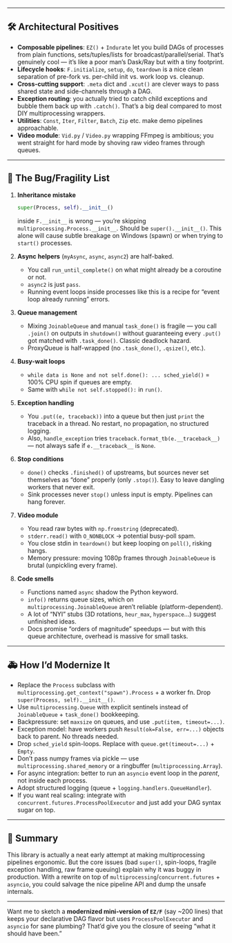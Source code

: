 
---

## 🛠 Architectural Positives

* **Composable pipelines**: `EZ()` + `Indurate` let you build DAGs of processes from plain functions, sets/tuples/lists for broadcast/parallel/serial. That’s genuinely cool — it’s like a poor man’s Dask/Ray but with a tiny footprint.
* **Lifecycle hooks**: `F.initialize`, `setup`, `do`, `teardown` is a nice clean separation of pre-fork vs. per-child init vs. work loop vs. cleanup.
* **Cross-cutting support**: `.meta` dict and `.xcut()` are clever ways to pass shared state and side-channels through a DAG.
* **Exception routing**: you actually tried to catch child exceptions and bubble them back up with `.catch()`. That’s a big deal compared to most DIY multiprocessing wrappers.
* **Utilities**: `Const`, `Iter`, `Filter`, `Batch`, `Zip` etc. make demo pipelines approachable.
* **Video module**: `Vid.py` / `Video.py` wrapping FFmpeg is ambitious; you went straight for hard mode by shoving raw video frames through queues.

---

## 🧨 The Bug/Fragility List

1. **Inheritance mistake**

   ```python
   super(Process, self).__init__()
   ```

   inside `F.__init__` is wrong — you’re skipping `multiprocessing.Process.__init__`. Should be `super().__init__()`. This alone will cause subtle breakage on Windows (spawn) or when trying to `start()` processes.

2. **Async helpers** (`myAsync`, `async`, `async2`) are half-baked.

   * You call `run_until_complete()` on what might already be a coroutine or not.
   * `async2` is just `pass`.
   * Running event loops inside processes like this is a recipe for “event loop already running” errors.

3. **Queue management**

   * Mixing `JoinableQueue` and manual `task_done()` is fragile — you call `.join()` on outputs in `shutdown()` without guaranteeing every `.put()` got matched with `.task_done()`. Classic deadlock hazard.
   * ProxyQueue is half-wrapped (no `.task_done()`, `.qsize()`, etc.).

4. **Busy-wait loops**

   * `while data is None and not self.done(): ... sched_yield()` = 100% CPU spin if queues are empty.
   * Same with `while not self.stopped():` in `run()`.

5. **Exception handling**

   * You `.put((e, traceback))` into a queue but then just `print` the traceback in a thread. No restart, no propagation, no structured logging.
   * Also, `handle_exception` tries `traceback.format_tb(e.__traceback__)` — not always safe if `e.__traceback__` is `None`.

6. **Stop conditions**

   * `done()` checks `.finished()` of upstreams, but sources never set themselves as “done” properly (only `.stop()`). Easy to leave dangling workers that never exit.
   * Sink processes never `stop()` unless input is empty. Pipelines can hang forever.

7. **Video module**

   * You read raw bytes with `np.fromstring` (deprecated).
   * `stderr.read()` with `O_NONBLOCK` → potential busy-poll spam.
   * You close stdin in `teardown()` but keep looping on `poll()`, risking hangs.
   * Memory pressure: moving 1080p frames through `JoinableQueue` is brutal (unpickling every frame).

8. **Code smells**

   * Functions named `async` shadow the Python keyword.
   * `info()` returns queue sizes, which on `multiprocessing.JoinableQueue` aren’t reliable (platform-dependent).
   * A lot of “NYI” stubs (3D rotations, `heur_max`, `hyperspace`…) suggest unfinished ideas.
   * Docs promise “orders of magnitude” speedups — but with this queue architecture, overhead is massive for small tasks.

---

## 🚑 How I’d Modernize It

* Replace the `Process` subclass with `multiprocessing.get_context("spawn").Process` + a worker fn. Drop `super(Process, self).__init__()`.
* Use `multiprocessing.Queue` with explicit sentinels instead of `JoinableQueue` + `task_done()` bookkeeping.
* Backpressure: set `maxsize` on queues, and use `.put(item, timeout=...)`.
* Exception model: have workers push `Result(ok=False, err=...)` objects back to parent. No threads needed.
* Drop `sched_yield` spin-loops. Replace with `queue.get(timeout=...)` + `Empty`.
* Don’t pass numpy frames via pickle — use `multiprocessing.shared_memory` or a ringbuffer (`multiprocessing.Array`).
* For async integration: better to run an `asyncio` event loop in the *parent*, not inside each process.
* Adopt structured logging (queue + `logging.handlers.QueueHandler`).
* If you want real scaling: integrate with `concurrent.futures.ProcessPoolExecutor` and just add your DAG syntax sugar on top.

---

## 🎯 Summary

This library is actually a neat early attempt at making multiprocessing pipelines ergonomic. But the core issues (bad `super()`, spin-loops, fragile exception handling, raw frame queuing) explain why it was buggy in production. With a rewrite on top of `multiprocessing`/`concurrent.futures` + `asyncio`, you could salvage the nice pipeline API and dump the unsafe internals.

---

Want me to sketch a **modernized mini-version of `EZ/F`** (say \~200 lines) that keeps your declarative DAG flavor but uses `ProcessPoolExecutor` and `asyncio` for sane plumbing? That’d give you the closure of seeing “what it should have been.”
